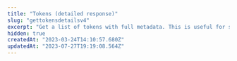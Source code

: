 ```yaml
---
title: "Tokens (detailed response)"
slug: "gettokensdetailsv4"
excerpt: "Get a list of tokens with full metadata. This is useful for showing a single token page, or scenarios that require more metadata. If you don't need this metadata, you should use the <a href='#/tokens/getTokensV1'>tokens</a> API, which is much faster."
hidden: true
createdAt: "2023-03-24T14:10:57.680Z"
updatedAt: "2023-07-27T19:19:08.564Z"
---
```

